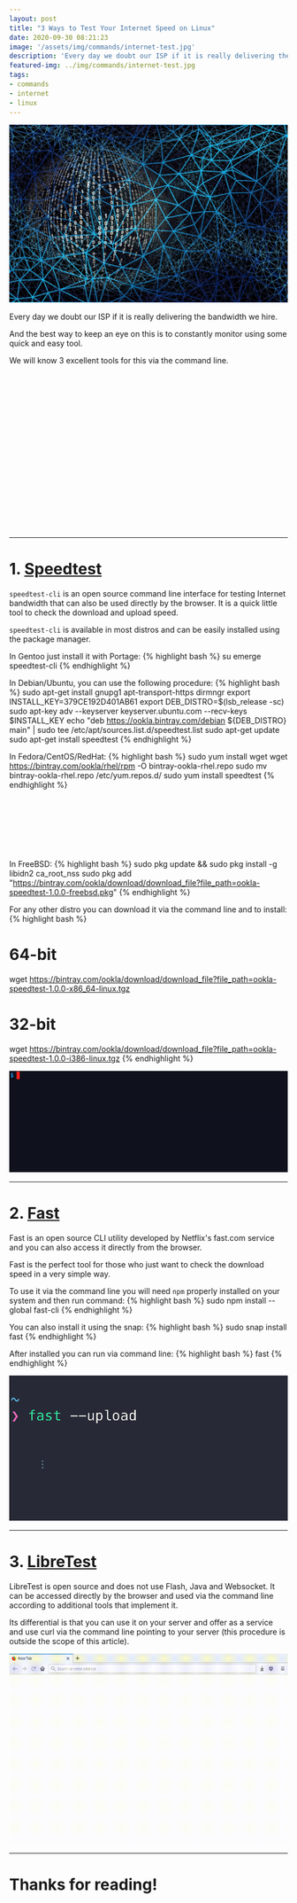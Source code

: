 ```yaml
---
layout: post
title: "3 Ways to Test Your Internet Speed on Linux"
date: 2020-09-30 08:21:23
image: '/assets/img/commands/internet-test.jpg'
description: 'Every day we doubt our ISP if it is really delivering the bandwidth we hire.'
featured-img: ../img/commands/internet-test.jpg
tags:
- commands
- internet
- linux
---
```


![3 Ways to Test Your Internet Speed on Linux](/assets/img/commands/internet-test.jpg)

Every day we doubt our ISP if it is really delivering the bandwidth we hire.

And the best way to keep an eye on this is to constantly monitor using some quick and easy tool.

We will know 3 excellent tools for this via the command line.

<!-- QUADRADO -->
<script async src="//pagead2.googlesyndication.com/pagead/js/adsbygoogle.js"></script>
<ins class="adsbygoogle"
style="display:inline-block;width:336px;height:280px"
data-ad-client="ca-pub-2838251107855362"
data-ad-slot="5351066970"></ins>
<script>
(adsbygoogle = window.adsbygoogle || []).push({});
</script>

---

# 1. [Speedtest](https://www.speedtest.net/)

`speedtest-cli` is an open source command line interface for testing Internet bandwidth that can also be used directly by the browser. It is a quick little tool to check the download and upload speed.

`speedtest-cli` is available in most distros and can be easily installed using the package manager.

In Gentoo just install it with Portage:
{% highlight bash %}
su
emerge speedtest-cli
{% endhighlight %}

In Debian/Ubuntu, you can use the following procedure:
{% highlight bash %}
sudo apt-get install gnupg1 apt-transport-https dirmngr
export INSTALL_KEY=379CE192D401AB61
export DEB_DISTRO=$(lsb_release -sc)
sudo apt-key adv --keyserver keyserver.ubuntu.com --recv-keys $INSTALL_KEY
echo "deb https://ookla.bintray.com/debian ${DEB_DISTRO} main" | sudo tee  /etc/apt/sources.list.d/speedtest.list
sudo apt-get update
sudo apt-get install speedtest
{% endhighlight %}

In Fedora/CentOS/RedHat:
{% highlight bash %}
sudo yum install wget
wget https://bintray.com/ookla/rhel/rpm -O bintray-ookla-rhel.repo
sudo mv bintray-ookla-rhel.repo /etc/yum.repos.d/
sudo yum install speedtest
{% endhighlight %}

<!-- LISTA MIN -->
<script async src="//pagead2.googlesyndication.com/pagead/js/adsbygoogle.js"></script>
<ins class="adsbygoogle"
style="display:inline-block;width:730px;height:95px"
data-ad-client="ca-pub-2838251107855362"
data-ad-slot="5351066970"></ins>
<script>
(adsbygoogle = window.adsbygoogle || []).push({});
</script>

In FreeBSD:
{% highlight bash %}
sudo pkg update && sudo pkg install -g libidn2 ca_root_nss
sudo pkg add "https://bintray.com/ookla/download/download_file?file_path=ookla-speedtest-1.0.0-freebsd.pkg"
{% endhighlight %}

For any other distro you can download it via the command line and to install:
{% highlight bash %}
# 64-bit
wget https://bintray.com/ookla/download/download_file?file_path=ookla-speedtest-1.0.0-x86_64-linux.tgz

# 32-bit
wget https://bintray.com/ookla/download/download_file?file_path=ookla-speedtest-1.0.0-i386-linux.tgz
{% endhighlight %}

![Speedtest](/assets/img/commands/speedtest.gif)

<!-- RETANGULO LARGO 2 -->
<script async src="//pagead2.googlesyndication.com/pagead/js/adsbygoogle.js"></script>
<ins class="adsbygoogle"
style="display:block; text-align:center;"
data-ad-layout="in-article"
data-ad-format="fluid"
data-ad-client="ca-pub-2838251107855362"
data-ad-slot="8549252987"></ins>
<script>
(adsbygoogle = window.adsbygoogle || []).push({});
</script>

---

# 2. [Fast](https://fast.com/)

Fast is an open source CLI utility developed by Netflix's fast.com service and you can also access it directly from the browser.

Fast is the perfect tool for those who just want to check the download speed in a very simple way.

To use it via the command line you will need `npm` properly installed on your system and then run command:
{% highlight bash %}
sudo npm install --global fast-cli
{% endhighlight %}

You can also install it using the snap:
{% highlight bash %}
sudo snap install fast
{% endhighlight %}

After installed you can run via command line:
{% highlight bash %}
fast
{% endhighlight %}

![Fast](/assets/img/commands/fast.gif)

---

# 3. [LibreTest](https://librespeed.org/)
LibreTest is open source and does not use Flash, Java and Websocket. It can be accessed directly by the browser and used via the command line according to additional tools that implement it.

Its differential is that you can use it on your server and offer as a service and use curl via the command line pointing to your server (this procedure is outside the scope of this article).

![LibreTest](/assets/img/commands/libretest.gif)

---

# Thanks for reading!

